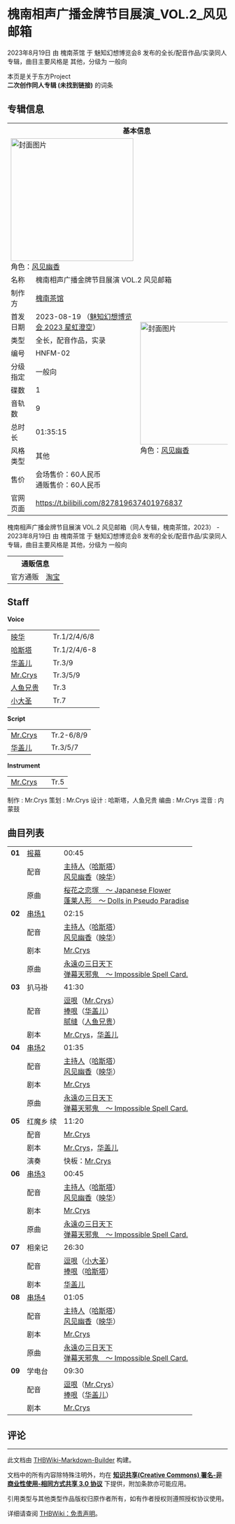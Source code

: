 # 槐南相声广播金牌节目展演_VOL.2_风见邮箱

<!-- source html: G:\repos\THBWiki-Markdown-Builder\THBWikiMarkdown\Temp\main\a\ab\ns0%3A%E6%A7%90%E5%8D%97%E7%9B%B8%E5%A3%B0%E5%B9%BF%E6%92%AD%E9%87%91%E7%89%8C%E8%8A%82%E7%9B%AE%E5%B1%95%E6%BC%94_VOL%2E2_%E9%A3%8E%E8%A7%81%E9%82%AE%E7%AE%B1.html -->

2023年8月19日 由 槐南茶馆 于 魅知幻想博览会8 发布的全长/配音作品/实录同人专辑，曲目主要风格是 其他，分级为 一般向

本页是关于东方Project  
 **二次创作同人专辑 (未找到链接)** 的词条

## 专辑信息

<table><tbody><tr><th colspan="3">基本信息</th></tr><tr><td class="cover-artwork-mobile" colspan="2"><a href="./文件-槐南相声广播金牌节目展演_VOL.2_风见邮箱封面.png.md" class="image" title="封面图片"><img alt="封面图片" src="https://upload.thwiki.cc/thumb/2/21/%E6%A7%90%E5%8D%97%E7%9B%B8%E5%A3%B0%E5%B9%BF%E6%92%AD%E9%87%91%E7%89%8C%E8%8A%82%E7%9B%AE%E5%B1%95%E6%BC%94_VOL.2_%E9%A3%8E%E8%A7%81%E9%82%AE%E7%AE%B1%E5%B0%81%E9%9D%A2.png/280px-%E6%A7%90%E5%8D%97%E7%9B%B8%E5%A3%B0%E5%B9%BF%E6%92%AD%E9%87%91%E7%89%8C%E8%8A%82%E7%9B%AE%E5%B1%95%E6%BC%94_VOL.2_%E9%A3%8E%E8%A7%81%E9%82%AE%E7%AE%B1%E5%B0%81%E9%9D%A2.png" decoding="async" loading="lazy" width="280" height="280" srcset="https://upload.thwiki.cc/thumb/2/21/%E6%A7%90%E5%8D%97%E7%9B%B8%E5%A3%B0%E5%B9%BF%E6%92%AD%E9%87%91%E7%89%8C%E8%8A%82%E7%9B%AE%E5%B1%95%E6%BC%94_VOL.2_%E9%A3%8E%E8%A7%81%E9%82%AE%E7%AE%B1%E5%B0%81%E9%9D%A2.png/420px-%E6%A7%90%E5%8D%97%E7%9B%B8%E5%A3%B0%E5%B9%BF%E6%92%AD%E9%87%91%E7%89%8C%E8%8A%82%E7%9B%AE%E5%B1%95%E6%BC%94_VOL.2_%E9%A3%8E%E8%A7%81%E9%82%AE%E7%AE%B1%E5%B0%81%E9%9D%A2.png 1.5x, https://upload.thwiki.cc/thumb/2/21/%E6%A7%90%E5%8D%97%E7%9B%B8%E5%A3%B0%E5%B9%BF%E6%92%AD%E9%87%91%E7%89%8C%E8%8A%82%E7%9B%AE%E5%B1%95%E6%BC%94_VOL.2_%E9%A3%8E%E8%A7%81%E9%82%AE%E7%AE%B1%E5%B0%81%E9%9D%A2.png/560px-%E6%A7%90%E5%8D%97%E7%9B%B8%E5%A3%B0%E5%B9%BF%E6%92%AD%E9%87%91%E7%89%8C%E8%8A%82%E7%9B%AE%E5%B1%95%E6%BC%94_VOL.2_%E9%A3%8E%E8%A7%81%E9%82%AE%E7%AE%B1%E5%B0%81%E9%9D%A2.png 2x" data-file-width="1080" data-file-height="1080"></a><div class="cover-char">角色：<a href="./风见幽香.md" title="风见幽香">风见幽香</a></div></td>
</tr><tr><td class="label">名称</td><td colspan="2"> 槐南相声广播金牌节目展演 VOL.2 风见邮箱 </td></tr><tr><td class="label">制作方</td><td><a href="./槐南茶馆.md" title="槐南茶馆">槐南茶馆</a></td><td class="cover-artwork" rowspan="10" style="min-width:280px;"><a href="./文件-槐南相声广播金牌节目展演_VOL.2_风见邮箱封面.png.md" class="image" title="封面图片"><img alt="封面图片" src="https://upload.thwiki.cc/thumb/2/21/%E6%A7%90%E5%8D%97%E7%9B%B8%E5%A3%B0%E5%B9%BF%E6%92%AD%E9%87%91%E7%89%8C%E8%8A%82%E7%9B%AE%E5%B1%95%E6%BC%94_VOL.2_%E9%A3%8E%E8%A7%81%E9%82%AE%E7%AE%B1%E5%B0%81%E9%9D%A2.png/280px-%E6%A7%90%E5%8D%97%E7%9B%B8%E5%A3%B0%E5%B9%BF%E6%92%AD%E9%87%91%E7%89%8C%E8%8A%82%E7%9B%AE%E5%B1%95%E6%BC%94_VOL.2_%E9%A3%8E%E8%A7%81%E9%82%AE%E7%AE%B1%E5%B0%81%E9%9D%A2.png" decoding="async" loading="lazy" width="280" height="280" srcset="https://upload.thwiki.cc/thumb/2/21/%E6%A7%90%E5%8D%97%E7%9B%B8%E5%A3%B0%E5%B9%BF%E6%92%AD%E9%87%91%E7%89%8C%E8%8A%82%E7%9B%AE%E5%B1%95%E6%BC%94_VOL.2_%E9%A3%8E%E8%A7%81%E9%82%AE%E7%AE%B1%E5%B0%81%E9%9D%A2.png/420px-%E6%A7%90%E5%8D%97%E7%9B%B8%E5%A3%B0%E5%B9%BF%E6%92%AD%E9%87%91%E7%89%8C%E8%8A%82%E7%9B%AE%E5%B1%95%E6%BC%94_VOL.2_%E9%A3%8E%E8%A7%81%E9%82%AE%E7%AE%B1%E5%B0%81%E9%9D%A2.png 1.5x, https://upload.thwiki.cc/thumb/2/21/%E6%A7%90%E5%8D%97%E7%9B%B8%E5%A3%B0%E5%B9%BF%E6%92%AD%E9%87%91%E7%89%8C%E8%8A%82%E7%9B%AE%E5%B1%95%E6%BC%94_VOL.2_%E9%A3%8E%E8%A7%81%E9%82%AE%E7%AE%B1%E5%B0%81%E9%9D%A2.png/560px-%E6%A7%90%E5%8D%97%E7%9B%B8%E5%A3%B0%E5%B9%BF%E6%92%AD%E9%87%91%E7%89%8C%E8%8A%82%E7%9B%AE%E5%B1%95%E6%BC%94_VOL.2_%E9%A3%8E%E8%A7%81%E9%82%AE%E7%AE%B1%E5%B0%81%E9%9D%A2.png 2x" data-file-width="1080" data-file-height="1080"></a><div class="cover-char">角色：<a href="./风见幽香.md" title="风见幽香">风见幽香</a></div></td>
</tr><tr><td class="label">首发日期</td><td>2023-08-19&#160;（<a href="/展会作品列表?e=%E9%AD%85%E7%9F%A5%E5%B9%BB%E6%83%B3%E5%8D%9A%E8%A7%88%E4%BC%9A%238">魅知幻想博览会 2023 星虹澄空</a>）</td></tr><tr><td class="label">类型</td><td>全长，配音作品，实录</td></tr><tr><td class="label">编号</td><td>HNFM-02</td></tr><tr><td class="label">分级指定</td><td>一般向</td></tr><tr><td class="label">碟数</td><td>1</td></tr><tr><td class="label">音轨数</td><td>9</td></tr><tr><td class="label">总时长</td><td>01:35:15</td></tr><tr><td class="label">风格类型</td><td>其他</td></tr><tr><td class="label">售价</td><td>会场售价：60人民币<br>通贩售价：60人民币</td></tr>
<tr><td class="label">官网页面</td><td colspan="2"><a rel="nofollow" class="external free" href="https://t.bilibili.com/827819637401976837">https://t.bilibili.com/827819637401976837</a></td></tr></tbody></table>

槐南相声广播金牌节目展演 VOL.2 风见邮箱（同人专辑，槐南茶馆，2023） - 2023年8月19日 由 槐南茶馆 于 魅知幻想博览会8 发布的全长/配音作品/实录同人专辑，曲目主要风格是 其他，分级为 一般向

<table><tbody><tr><th colspan="3">通贩信息</th></tr><tr><td class="label">官方通贩</td><td colspan="2"><a rel="nofollow" class="external text" href="https://item.taobao.com/item.htm?id=735714210738">淘宝</a></td></tr></tbody></table>



## Staff
  
 **Voice**   

<table><tbody><tr><td><a href="/index.php?title=%E6%98%A0%E5%8D%8E&amp;action=edit&amp;redlink=1" class="new" title="映华（页面不存在）">映华</a></td><td></td><td>Tr.1/2/4/6/8</td></tr><tr><td><a href="/index.php?title=%E5%93%88%E6%96%AF%E5%A1%94&amp;action=edit&amp;redlink=1" class="new" title="哈斯塔（页面不存在）">哈斯塔</a></td><td></td><td>Tr.1/2/4/6-8</td></tr><tr><td><a href="./华盖儿.md" title="华盖儿">华盖儿</a></td><td></td><td>Tr.3/9</td></tr><tr><td><a href="/index.php?title=Mr.Crys&amp;action=edit&amp;redlink=1" class="new" title="Mr.Crys（页面不存在）">Mr.Crys</a></td><td></td><td>Tr.3/5/9</td></tr><tr><td><a href="/index.php?title=%E4%BA%BA%E9%B1%BC%E5%85%84%E8%B4%B5&amp;action=edit&amp;redlink=1" class="new" title="人鱼兄贵（页面不存在）">人鱼兄贵</a></td><td></td><td>Tr.3</td></tr><tr><td><a href="/index.php?title=%E5%B0%8F%E5%A4%A7%E5%9C%A3&amp;action=edit&amp;redlink=1" class="new" title="小大圣（页面不存在）">小大圣</a></td><td></td><td>Tr.7</td></tr></tbody></table>

  
 **Script**   

<table><tbody><tr><td><a href="/index.php?title=Mr.Crys&amp;action=edit&amp;redlink=1" class="new" title="Mr.Crys（页面不存在）">Mr.Crys</a></td><td></td><td>Tr.2-6/8/9</td></tr><tr><td><a href="./华盖儿.md" title="华盖儿">华盖儿</a></td><td></td><td>Tr.3/5/7</td></tr></tbody></table>

  
 **Instrument**   

<table><tbody><tr><td><a href="/index.php?title=Mr.Crys&amp;action=edit&amp;redlink=1" class="new" title="Mr.Crys（页面不存在）">Mr.Crys</a></td><td></td><td>Tr.5</td></tr></tbody></table>


制作
: Mr.Crys
策划
: Mr.Crys
设计
: 哈斯塔，人鱼兄贵
编曲
: Mr.Crys
混音
: 内蒙鼓


## 曲目列表

<table><tbody><tr><td id="1" class="infoG"><b>01</b></td><td id="报幕" colspan="2" class="title"><span class="new" title="（歌词页面不存在）"><a href="/index.php?title=%E6%AD%8C%E8%AF%8D:%E6%8A%A5%E5%B9%95&amp;boilerplate=模板:页面模板/曲目歌词&amp;action=edit">报幕</a></span><span class="thcsearchlinks"><a rel="nofollow" class="external text" href="https://cd.thwiki.cc?dub=哈斯塔，映华&amp;ogmusic=桜花之恋塚　～ Japanese Flower&amp;fromwiki=槐南相声广播金牌节目展演_VOL.2_风见邮箱"><span title="搜索相似同人曲"></span></a></span></td><td class="time">00:45</td></tr><tr><td class="left"></td><td class="label">配音</td><td class="text" colspan="2"><a href="/index.php?title=%E4%B8%BB%E6%8C%81%E4%BA%BA&amp;action=edit&amp;redlink=1" class="new" title="主持人（页面不存在）">主持人</a>（<a href="/index.php?title=%E5%93%88%E6%96%AF%E5%A1%94&amp;action=edit&amp;redlink=1" class="new" title="哈斯塔（页面不存在）">哈斯塔</a>）<br><a href="./风见幽香.md" title="风见幽香">风见幽香</a>（<a href="/index.php?title=%E6%98%A0%E5%8D%8E&amp;action=edit&amp;redlink=1" class="new" title="映华（页面不存在）">映华</a>）<span class="thcsearchlinks"><a rel="nofollow" class="external text" href="https://cd.thwiki.cc?dub=哈斯塔，映华&amp;fromwiki=槐南相声广播金牌节目展演_VOL.2_风见邮箱"><span></span></a></span></td></tr><tr><td class="left"></td><td class="label">原曲</td><td class="text" colspan="2"><span class="thcsearchlinks"><a rel="nofollow" class="external text" href="https://cd.thwiki.cc?ogmusic=桜花之恋塚　～ Japanese Flower&amp;fromwiki=槐南相声广播金牌节目展演_VOL.2_风见邮箱"><span></span></a></span><div class="ogmusic"><a href="./桜花之恋塚_～_Japanese_Flower.md" class="mw-redirect" title="桜花之恋塚 ～ Japanese Flower">桜花之恋塚　～ Japanese Flower</a></div><div class="source"><a href="./蓬莱人形_～_Dolls_in_Pseudo_Paradise.md" class="mw-redirect" title="蓬莱人形 ～ Dolls in Pseudo Paradise">蓬莱人形　～ Dolls in Pseudo Paradise</a></div></td></tr>
<tr><td id="2" class="infoG"><b>02</b></td><td id="串场1" colspan="2" class="title"><span class="new" title="（歌词页面不存在）"><a href="/index.php?title=%E6%AD%8C%E8%AF%8D:%E4%B8%B2%E5%9C%BA1&amp;boilerplate=模板:页面模板/曲目歌词&amp;action=edit">串场1</a></span><span class="thcsearchlinks"><a rel="nofollow" class="external text" href="https://cd.thwiki.cc?dub=哈斯塔，映华&amp;script=Mr.Crys&amp;ogmusic=永遠の三日天下&amp;fromwiki=槐南相声广播金牌节目展演_VOL.2_风见邮箱"><span title="搜索相似同人曲"></span></a></span></td><td class="time">02:15</td></tr><tr><td class="left"></td><td class="label">配音</td><td class="text" colspan="2"><a href="/index.php?title=%E4%B8%BB%E6%8C%81%E4%BA%BA&amp;action=edit&amp;redlink=1" class="new" title="主持人（页面不存在）">主持人</a>（<a href="/index.php?title=%E5%93%88%E6%96%AF%E5%A1%94&amp;action=edit&amp;redlink=1" class="new" title="哈斯塔（页面不存在）">哈斯塔</a>）<br><a href="./风见幽香.md" title="风见幽香">风见幽香</a>（<a href="/index.php?title=%E6%98%A0%E5%8D%8E&amp;action=edit&amp;redlink=1" class="new" title="映华（页面不存在）">映华</a>）<span class="thcsearchlinks"><a rel="nofollow" class="external text" href="https://cd.thwiki.cc?dub=哈斯塔，映华&amp;fromwiki=槐南相声广播金牌节目展演_VOL.2_风见邮箱"><span></span></a></span></td></tr><tr><td class="left"></td><td class="label">剧本</td><td class="text" colspan="2"><a href="/index.php?title=Mr.Crys&amp;action=edit&amp;redlink=1" class="new" title="Mr.Crys（页面不存在）">Mr.Crys</a><span class="thcsearchlinks"><a rel="nofollow" class="external text" href="https://cd.thwiki.cc?script=Mr.Crys&amp;fromwiki=槐南相声广播金牌节目展演_VOL.2_风见邮箱"><span></span></a></span></td></tr><tr><td class="left"></td><td class="label">原曲</td><td class="text" colspan="2"><span class="thcsearchlinks"><a rel="nofollow" class="external text" href="https://cd.thwiki.cc?ogmusic=永遠の三日天下&amp;fromwiki=槐南相声广播金牌节目展演_VOL.2_风见邮箱"><span></span></a></span><div class="ogmusic"><a href="./永遠の三日天下.md" class="mw-redirect" title="永遠の三日天下">永遠の三日天下</a></div><div class="source"><a href="./弹幕天邪鬼_～_Impossible_Spell_Card..md" class="mw-redirect" title="弹幕天邪鬼 ～ Impossible Spell Card.">弹幕天邪鬼　～ Impossible Spell Card.</a></div></td></tr>
<tr><td id="3" class="infoG"><b>03</b></td><td id="扒马褂" colspan="2" class="title">扒马褂<span class="thcsearchlinks"><a rel="nofollow" class="external text" href="https://cd.thwiki.cc?dub=Mr.Crys，华盖儿，人鱼兄贵&amp;script=Mr.Crys，华盖儿&amp;fromwiki=槐南相声广播金牌节目展演_VOL.2_风见邮箱"><span title="搜索相似同人曲"></span></a></span></td><td class="time">41:30</td></tr><tr><td class="left"></td><td class="label">配音</td><td class="text" colspan="2"><a href="/index.php?title=%E9%80%97%E5%93%8F&amp;action=edit&amp;redlink=1" class="new" title="逗哏（页面不存在）">逗哏</a>（<a href="/index.php?title=Mr.Crys&amp;action=edit&amp;redlink=1" class="new" title="Mr.Crys（页面不存在）">Mr.Crys</a>）<br><a href="/index.php?title=%E6%8D%A7%E5%93%8F&amp;action=edit&amp;redlink=1" class="new" title="捧哏（页面不存在）">捧哏</a>（<a href="./华盖儿.md" title="华盖儿">华盖儿</a>）<br><a href="/index.php?title=%E8%85%BB%E7%BC%9D&amp;action=edit&amp;redlink=1" class="new" title="腻缝（页面不存在）">腻缝</a>（<a href="/index.php?title=%E4%BA%BA%E9%B1%BC%E5%85%84%E8%B4%B5&amp;action=edit&amp;redlink=1" class="new" title="人鱼兄贵（页面不存在）">人鱼兄贵</a>）<span class="thcsearchlinks"><a rel="nofollow" class="external text" href="https://cd.thwiki.cc?dub=Mr.Crys，华盖儿，人鱼兄贵&amp;fromwiki=槐南相声广播金牌节目展演_VOL.2_风见邮箱"><span></span></a></span></td></tr><tr><td class="left"></td><td class="label">剧本</td><td class="text" colspan="2"><a href="/index.php?title=Mr.Crys&amp;action=edit&amp;redlink=1" class="new" title="Mr.Crys（页面不存在）">Mr.Crys</a>，<a href="./华盖儿.md" title="华盖儿">华盖儿</a><span class="thcsearchlinks"><a rel="nofollow" class="external text" href="https://cd.thwiki.cc?script=Mr.Crys，华盖儿&amp;fromwiki=槐南相声广播金牌节目展演_VOL.2_风见邮箱"><span></span></a></span></td></tr>
<tr><td id="4" class="infoG"><b>04</b></td><td id="串场2" colspan="2" class="title"><span class="new" title="（歌词页面不存在）"><a href="/index.php?title=%E6%AD%8C%E8%AF%8D:%E4%B8%B2%E5%9C%BA2&amp;boilerplate=模板:页面模板/曲目歌词&amp;action=edit">串场2</a></span><span class="thcsearchlinks"><a rel="nofollow" class="external text" href="https://cd.thwiki.cc?dub=哈斯塔，映华&amp;script=Mr.Crys&amp;ogmusic=永遠の三日天下&amp;fromwiki=槐南相声广播金牌节目展演_VOL.2_风见邮箱"><span title="搜索相似同人曲"></span></a></span></td><td class="time">01:35</td></tr><tr><td class="left"></td><td class="label">配音</td><td class="text" colspan="2"><a href="/index.php?title=%E4%B8%BB%E6%8C%81%E4%BA%BA&amp;action=edit&amp;redlink=1" class="new" title="主持人（页面不存在）">主持人</a>（<a href="/index.php?title=%E5%93%88%E6%96%AF%E5%A1%94&amp;action=edit&amp;redlink=1" class="new" title="哈斯塔（页面不存在）">哈斯塔</a>）<br><a href="./风见幽香.md" title="风见幽香">风见幽香</a>（<a href="/index.php?title=%E6%98%A0%E5%8D%8E&amp;action=edit&amp;redlink=1" class="new" title="映华（页面不存在）">映华</a>）<span class="thcsearchlinks"><a rel="nofollow" class="external text" href="https://cd.thwiki.cc?dub=哈斯塔，映华&amp;fromwiki=槐南相声广播金牌节目展演_VOL.2_风见邮箱"><span></span></a></span></td></tr><tr><td class="left"></td><td class="label">剧本</td><td class="text" colspan="2"><a href="/index.php?title=Mr.Crys&amp;action=edit&amp;redlink=1" class="new" title="Mr.Crys（页面不存在）">Mr.Crys</a><span class="thcsearchlinks"><a rel="nofollow" class="external text" href="https://cd.thwiki.cc?script=Mr.Crys&amp;fromwiki=槐南相声广播金牌节目展演_VOL.2_风见邮箱"><span></span></a></span></td></tr><tr><td class="left"></td><td class="label">原曲</td><td class="text" colspan="2"><span class="thcsearchlinks"><a rel="nofollow" class="external text" href="https://cd.thwiki.cc?ogmusic=永遠の三日天下&amp;fromwiki=槐南相声广播金牌节目展演_VOL.2_风见邮箱"><span></span></a></span><div class="ogmusic"><a href="./永遠の三日天下.md" class="mw-redirect" title="永遠の三日天下">永遠の三日天下</a></div><div class="source"><a href="./弹幕天邪鬼_～_Impossible_Spell_Card..md" class="mw-redirect" title="弹幕天邪鬼 ～ Impossible Spell Card.">弹幕天邪鬼　～ Impossible Spell Card.</a></div></td></tr>
<tr><td id="5" class="infoG"><b>05</b></td><td id="红魔乡_续" colspan="2" class="title">红魔乡 续<span class="thcsearchlinks"><a rel="nofollow" class="external text" href="https://cd.thwiki.cc?dub=Mr.Crys&amp;script=Mr.Crys，华盖儿&amp;fromwiki=槐南相声广播金牌节目展演_VOL.2_风见邮箱"><span title="搜索相似同人曲"></span></a></span></td><td class="time">11:20</td></tr><tr><td class="left"></td><td class="label">配音</td><td class="text" colspan="2"><a href="/index.php?title=Mr.Crys&amp;action=edit&amp;redlink=1" class="new" title="Mr.Crys（页面不存在）">Mr.Crys</a><span class="thcsearchlinks"><a rel="nofollow" class="external text" href="https://cd.thwiki.cc?dub=Mr.Crys&amp;fromwiki=槐南相声广播金牌节目展演_VOL.2_风见邮箱"><span></span></a></span></td></tr><tr><td class="left"></td><td class="label">剧本</td><td class="text" colspan="2"><a href="/index.php?title=Mr.Crys&amp;action=edit&amp;redlink=1" class="new" title="Mr.Crys（页面不存在）">Mr.Crys</a>，<a href="./华盖儿.md" title="华盖儿">华盖儿</a><span class="thcsearchlinks"><a rel="nofollow" class="external text" href="https://cd.thwiki.cc?script=Mr.Crys，华盖儿&amp;fromwiki=槐南相声广播金牌节目展演_VOL.2_风见邮箱"><span></span></a></span></td></tr><tr><td class="left"></td><td class="label">演奏</td><td class="text" colspan="2">快板：<a href="/index.php?title=Mr.Crys&amp;action=edit&amp;redlink=1" class="new" title="Mr.Crys（页面不存在）">Mr.Crys</a></td></tr>
<tr><td id="6" class="infoG"><b>06</b></td><td id="串场3" colspan="2" class="title"><span class="new" title="（歌词页面不存在）"><a href="/index.php?title=%E6%AD%8C%E8%AF%8D:%E4%B8%B2%E5%9C%BA3&amp;boilerplate=模板:页面模板/曲目歌词&amp;action=edit">串场3</a></span><span class="thcsearchlinks"><a rel="nofollow" class="external text" href="https://cd.thwiki.cc?dub=哈斯塔，映华&amp;script=Mr.Crys&amp;ogmusic=永遠の三日天下&amp;fromwiki=槐南相声广播金牌节目展演_VOL.2_风见邮箱"><span title="搜索相似同人曲"></span></a></span></td><td class="time">00:45</td></tr><tr><td class="left"></td><td class="label">配音</td><td class="text" colspan="2"><a href="/index.php?title=%E4%B8%BB%E6%8C%81%E4%BA%BA&amp;action=edit&amp;redlink=1" class="new" title="主持人（页面不存在）">主持人</a>（<a href="/index.php?title=%E5%93%88%E6%96%AF%E5%A1%94&amp;action=edit&amp;redlink=1" class="new" title="哈斯塔（页面不存在）">哈斯塔</a>）<br><a href="./风见幽香.md" title="风见幽香">风见幽香</a>（<a href="/index.php?title=%E6%98%A0%E5%8D%8E&amp;action=edit&amp;redlink=1" class="new" title="映华（页面不存在）">映华</a>）<span class="thcsearchlinks"><a rel="nofollow" class="external text" href="https://cd.thwiki.cc?dub=哈斯塔，映华&amp;fromwiki=槐南相声广播金牌节目展演_VOL.2_风见邮箱"><span></span></a></span></td></tr><tr><td class="left"></td><td class="label">剧本</td><td class="text" colspan="2"><a href="/index.php?title=Mr.Crys&amp;action=edit&amp;redlink=1" class="new" title="Mr.Crys（页面不存在）">Mr.Crys</a><span class="thcsearchlinks"><a rel="nofollow" class="external text" href="https://cd.thwiki.cc?script=Mr.Crys&amp;fromwiki=槐南相声广播金牌节目展演_VOL.2_风见邮箱"><span></span></a></span></td></tr><tr><td class="left"></td><td class="label">原曲</td><td class="text" colspan="2"><span class="thcsearchlinks"><a rel="nofollow" class="external text" href="https://cd.thwiki.cc?ogmusic=永遠の三日天下&amp;fromwiki=槐南相声广播金牌节目展演_VOL.2_风见邮箱"><span></span></a></span><div class="ogmusic"><a href="./永遠の三日天下.md" class="mw-redirect" title="永遠の三日天下">永遠の三日天下</a></div><div class="source"><a href="./弹幕天邪鬼_～_Impossible_Spell_Card..md" class="mw-redirect" title="弹幕天邪鬼 ～ Impossible Spell Card.">弹幕天邪鬼　～ Impossible Spell Card.</a></div></td></tr>
<tr><td id="7" class="infoG"><b>07</b></td><td id="相亲记" colspan="2" class="title">相亲记<span class="thcsearchlinks"><a rel="nofollow" class="external text" href="https://cd.thwiki.cc?dub=小大圣，哈斯塔&amp;script=华盖儿&amp;fromwiki=槐南相声广播金牌节目展演_VOL.2_风见邮箱"><span title="搜索相似同人曲"></span></a></span></td><td class="time">26:30</td></tr><tr><td class="left"></td><td class="label">配音</td><td class="text" colspan="2"><a href="/index.php?title=%E9%80%97%E5%93%8F&amp;action=edit&amp;redlink=1" class="new" title="逗哏（页面不存在）">逗哏</a>（<a href="/index.php?title=%E5%B0%8F%E5%A4%A7%E5%9C%A3&amp;action=edit&amp;redlink=1" class="new" title="小大圣（页面不存在）">小大圣</a>）<br><a href="/index.php?title=%E6%8D%A7%E5%93%8F&amp;action=edit&amp;redlink=1" class="new" title="捧哏（页面不存在）">捧哏</a>（<a href="/index.php?title=%E5%93%88%E6%96%AF%E5%A1%94&amp;action=edit&amp;redlink=1" class="new" title="哈斯塔（页面不存在）">哈斯塔</a>）<span class="thcsearchlinks"><a rel="nofollow" class="external text" href="https://cd.thwiki.cc?dub=小大圣，哈斯塔&amp;fromwiki=槐南相声广播金牌节目展演_VOL.2_风见邮箱"><span></span></a></span></td></tr><tr><td class="left"></td><td class="label">剧本</td><td class="text" colspan="2"><a href="./华盖儿.md" title="华盖儿">华盖儿</a><span class="thcsearchlinks"><a rel="nofollow" class="external text" href="https://cd.thwiki.cc?script=华盖儿&amp;fromwiki=槐南相声广播金牌节目展演_VOL.2_风见邮箱"><span></span></a></span></td></tr>
<tr><td id="8" class="infoG"><b>08</b></td><td id="串场4" colspan="2" class="title"><span class="new" title="（歌词页面不存在）"><a href="/index.php?title=%E6%AD%8C%E8%AF%8D:%E4%B8%B2%E5%9C%BA4&amp;boilerplate=模板:页面模板/曲目歌词&amp;action=edit">串场4</a></span><span class="thcsearchlinks"><a rel="nofollow" class="external text" href="https://cd.thwiki.cc?dub=哈斯塔，映华&amp;script=Mr.Crys&amp;ogmusic=永遠の三日天下&amp;fromwiki=槐南相声广播金牌节目展演_VOL.2_风见邮箱"><span title="搜索相似同人曲"></span></a></span></td><td class="time">01:05</td></tr><tr><td class="left"></td><td class="label">配音</td><td class="text" colspan="2"><a href="/index.php?title=%E4%B8%BB%E6%8C%81%E4%BA%BA&amp;action=edit&amp;redlink=1" class="new" title="主持人（页面不存在）">主持人</a>（<a href="/index.php?title=%E5%93%88%E6%96%AF%E5%A1%94&amp;action=edit&amp;redlink=1" class="new" title="哈斯塔（页面不存在）">哈斯塔</a>）<br><a href="./风见幽香.md" title="风见幽香">风见幽香</a>（<a href="/index.php?title=%E6%98%A0%E5%8D%8E&amp;action=edit&amp;redlink=1" class="new" title="映华（页面不存在）">映华</a>）<span class="thcsearchlinks"><a rel="nofollow" class="external text" href="https://cd.thwiki.cc?dub=哈斯塔，映华&amp;fromwiki=槐南相声广播金牌节目展演_VOL.2_风见邮箱"><span></span></a></span></td></tr><tr><td class="left"></td><td class="label">剧本</td><td class="text" colspan="2"><a href="/index.php?title=Mr.Crys&amp;action=edit&amp;redlink=1" class="new" title="Mr.Crys（页面不存在）">Mr.Crys</a><span class="thcsearchlinks"><a rel="nofollow" class="external text" href="https://cd.thwiki.cc?script=Mr.Crys&amp;fromwiki=槐南相声广播金牌节目展演_VOL.2_风见邮箱"><span></span></a></span></td></tr><tr><td class="left"></td><td class="label">原曲</td><td class="text" colspan="2"><span class="thcsearchlinks"><a rel="nofollow" class="external text" href="https://cd.thwiki.cc?ogmusic=永遠の三日天下&amp;fromwiki=槐南相声广播金牌节目展演_VOL.2_风见邮箱"><span></span></a></span><div class="ogmusic"><a href="./永遠の三日天下.md" class="mw-redirect" title="永遠の三日天下">永遠の三日天下</a></div><div class="source"><a href="./弹幕天邪鬼_～_Impossible_Spell_Card..md" class="mw-redirect" title="弹幕天邪鬼 ～ Impossible Spell Card.">弹幕天邪鬼　～ Impossible Spell Card.</a></div></td></tr>
<tr><td id="9" class="infoG"><b>09</b></td><td id="学电台" colspan="2" class="title">学电台<span class="thcsearchlinks"><a rel="nofollow" class="external text" href="https://cd.thwiki.cc?dub=Mr.Crys，华盖儿&amp;script=Mr.Crys&amp;fromwiki=槐南相声广播金牌节目展演_VOL.2_风见邮箱"><span title="搜索相似同人曲"></span></a></span></td><td class="time">09:30</td></tr><tr><td class="left"></td><td class="label">配音</td><td class="text" colspan="2"><a href="/index.php?title=%E9%80%97%E5%93%8F&amp;action=edit&amp;redlink=1" class="new" title="逗哏（页面不存在）">逗哏</a>（<a href="/index.php?title=Mr.Crys&amp;action=edit&amp;redlink=1" class="new" title="Mr.Crys（页面不存在）">Mr.Crys</a>）<br><a href="/index.php?title=%E6%8D%A7%E5%93%8F&amp;action=edit&amp;redlink=1" class="new" title="捧哏（页面不存在）">捧哏</a>（<a href="./华盖儿.md" title="华盖儿">华盖儿</a>）<span class="thcsearchlinks"><a rel="nofollow" class="external text" href="https://cd.thwiki.cc?dub=Mr.Crys，华盖儿&amp;fromwiki=槐南相声广播金牌节目展演_VOL.2_风见邮箱"><span></span></a></span></td></tr><tr><td class="left"></td><td class="label">剧本</td><td class="text" colspan="2"><a href="/index.php?title=Mr.Crys&amp;action=edit&amp;redlink=1" class="new" title="Mr.Crys（页面不存在）">Mr.Crys</a><span class="thcsearchlinks"><a rel="nofollow" class="external text" href="https://cd.thwiki.cc?script=Mr.Crys&amp;fromwiki=槐南相声广播金牌节目展演_VOL.2_风见邮箱"><span></span></a></span></td></tr></tbody></table>



## 评论




---

此文档由 [THBWiki-Markdown-Builder](https://github.com/Delsin-Yu/THBWiki-Markdown-Builder) 构建。

文档中的所有内容除特殊注明外，均在 [**知识共享(Creative Commons) 署名-非商业性使用-相同方式共享 3.0 协议**](https://creativecommons.org/licenses/by-sa/3.0/deed.zh-hans) 下提供，附加条款亦可能应用。

引用类型与其他类型作品版权归原作者所有，如有作者授权则遵照授权协议使用。

详细请查阅 [THBWiki：免责声明](https://thbwiki.cc/THBWiki:%E5%85%8D%E8%B4%A3%E5%A3%B0%E6%98%8E)。


